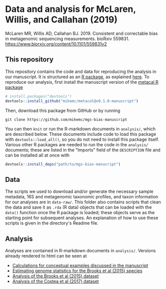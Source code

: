 # Data and analysis for McLaren, Willis, and Callahan (2019)

McLaren MR, Willis AD, Callahan BJ. 2019. Consistent and correctable bias in
metagenomic sequencing measurements. bioRxiv 559831.
https://www.biorxiv.org/content/10.1101/559831v2

## This repository

This repository contains the code and data for reproducing the analysis in our
manuscript. It is structured as an [R package](http://r-pkgs.had.co.nz/), as 
explained [here](https://github.com/ropensci/rrrpkg). To reproduce our 
analysis, first install the manuscript version of the 
[metacal R package](https://github.com/mikemc/metacal)
```r
# install.packages("devtools")
devtools::install_github("mikemc/metacal@v0.1.0-manuscript")
```
Then, download this package from GitHub or by running
```
git clone https://github.com/mikemc/mgs-bias-manuscript
```
You can then `knit` or run the R-markdown documents in `analysis/`, which are
described below. These documents include code to load this package with
`devtools::load_all()`, so you do not need to install this package itself.
Various other R packages are needed to run the code in the `analysis/`
documents; these are listed in the "Imports" field of the `DESCRIPTION` file
and can be installed all at once with
```r
devtools::install_deps("path/to/mgs-bias-manucript")
```

## Data

The scripts we used to download and/or generate the necessary sample metadata,
16S and metagenomic taxonomic profiles, and taxon information for our analyses
are in `data-raw/`. This folder also contains scripts that clean the
data and save it as `.rda` (R data) objects that can be loaded with the 
`data()` function once the R package is loaded; these objects serve as the 
starting point for subsequent analyses. An explanation of how to use these 
scripts is given in the directory's Readme file.

## Analysis

Analyses are contained in R-markdown documents in `analysis/`. 
Versions already rendered to html can be seen at
* [Calculations for conceptual examples discussed in the manuscript](https://mikemc.github.io/mgs-bias-manuscript/analysis/conceptual-examples.html)
* [Estimating genome statistics for the Brooks et al (2015) species](https://mikemc.github.io/mgs-bias-manuscript/analysis/brooks2015-species-info.html)
* [Analysis of the Brooks et al (2015) dataset](https://mikemc.github.io/mgs-bias-manuscript/analysis/brooks2015-analysis.html)
* [Analysis of the Costea et al (2017) dataset](https://mikemc.github.io/mgs-bias-manuscript/analysis/costea2017-analysis.html)

